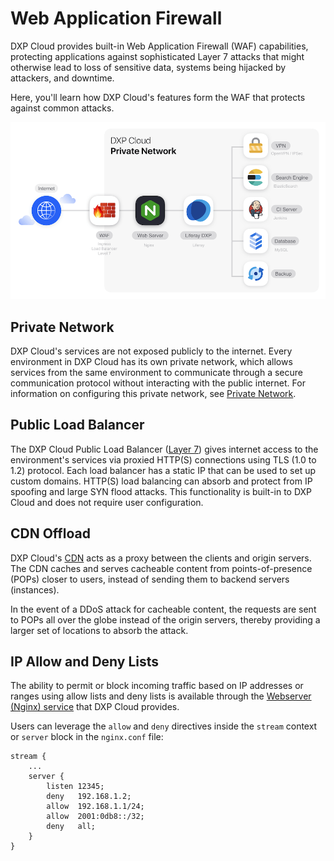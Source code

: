 # Web Application Firewall

DXP Cloud provides built-in Web Application Firewall (WAF) capabilities, protecting applications against sophisticated Layer 7 attacks that might otherwise lead to loss of sensitive data, systems being hijacked by attackers, and downtime.

Here, you'll learn how DXP Cloud's features form the WAF that protects against common attacks.

![Figure 1: The Web Application Firewall protects against common attacks.](./web-application-firewall/images/01.png)

## Private Network

DXP Cloud's services are not exposed publicly to the internet. Every environment in DXP Cloud has its own private network, which allows services from the same environment to communicate through a secure communication protocol without interacting with the public internet. For information on configuring this private network, see [Private Network](../networking/private-network.md).

## Public Load Balancer

The DXP Cloud Public Load Balancer ([Layer 7](https://www.nginx.com/resources/glossary/layer-7-load-balancing/)) gives internet access to the environment's services via proxied HTTP(S)
connections using TLS (1.0 to 1.2) protocol. Each load balancer has a static IP that can be used to set up custom domains. HTTP(S) load balancing can absorb and protect from IP spoofing and large SYN flood attacks. This functionality is built-in to DXP Cloud and does not require user configuration.

## CDN Offload

DXP Cloud's [CDN](../networking/load-balancer.md#cdn) acts as a proxy between the clients and origin servers. The CDN caches and serves cacheable content from points-of-presence (POPs) closer to users, instead of sending them to backend servers (instances).

In the event of a DDoS attack for cacheable content, the requests are sent to POPs all over the globe instead of the origin servers, thereby providing a larger set of locations to absorb the attack.

## IP Allow and Deny Lists

The ability to permit or block incoming traffic based on IP addresses or ranges using allow lists and deny lists is available through the [Webserver (Nginx) service](../../platform-services/web-server-service.md) that DXP Cloud provides.

Users can leverage the `allow` and `deny` directives inside the `stream` context or `server` block in the `nginx.conf` file:

```
stream {
    ...
    server {
        listen 12345;
        deny   192.168.1.2;
        allow  192.168.1.1/24;
        allow  2001:0db8::/32;
        deny   all;
    }
}
```
